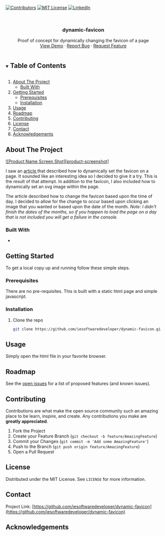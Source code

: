 [![Contributors][contributors-shield]][contributors-url]
[![MIT License][license-shield]][license-url]
[![LinkedIn][linkedin-shield]][linkedin-url]

<!-- PROJECT LOGO -->
<br />
<p align="center">
<!--
  <a href="https://github.com/iesoftwaredeveloper/dynamic-favicon">
    <img src="images/logo.png" alt="Logo" width="80" height="80">
  </a>
-->

  <h3 align="center">dynamic-favicon</h3>

  <p align="center">
    Proof of concept for dynamically changing the favicon of a page
<!--
    <br />
    <a href="https://github.com/iesoftwaredeveloper/dynamic-favicon"><strong>Explore the docs »</strong></a>
    <br />
-->
    <br />
    <a href="https://github.com/iesoftwaredeveloper/dynamic-favicon">View Demo</a>
    ·
    <a href="https://github.com/iesoftwaredeveloper/dynamic-favicon/issues">Report Bug</a>
    ·
    <a href="https://github.com/iesoftwaredeveloper/dynamic-favicon/issues">Request Feature</a>
  </p>
</p>



<!-- TABLE OF CONTENTS -->
<details open="open">
  <summary><h2 style="display: inline-block">Table of Contents</h2></summary>
  <ol>
    <li>
      <a href="#about-the-project">About The Project</a>
      <ul>
        <li><a href="#built-with">Built With</a></li>
      </ul>
    </li>
    <li>
      <a href="#getting-started">Getting Started</a>
      <ul>
        <li><a href="#prerequisites">Prerequisites</a></li>
        <li><a href="#installation">Installation</a></li>
      </ul>
    </li>
    <li><a href="#usage">Usage</a></li>
    <li><a href="#roadmap">Roadmap</a></li>
    <li><a href="#contributing">Contributing</a></li>
    <li><a href="#license">License</a></li>
    <li><a href="#contact">Contact</a></li>
    <li><a href="#acknowledgements">Acknowledgements</a></li>
  </ol>
</details>



<!-- ABOUT THE PROJECT -->
## About The Project

[![Product Name Screen Shot][product-screenshot]](https://example.com)

<p>
I saw an <a href="">article </a> that described how to dynamically set the favicon on a page.  It sounded like an interesting idea so I decided to give it a try.  This is the result of that attempt.  In addition to the favicon, I also included how to dynamically set an svg image within the page.
</p>

<p>
The article described how to change the favicon based upon the time of day.  I decided to allow for the change to occur based upon clicking an image that you wanted or based upon the date of the month.  <em>Note: I didn't finish the dates of the months, so if you happen to load the page on a day that is not included you will get a failure in the console.</em>
</p>

### Built With

* []()

<!-- GETTING STARTED -->
## Getting Started

To get a local copy up and running follow these simple steps.

### Prerequisites

There are no pre-requisites. This is built with a static html page and simple javascript.

### Installation

1. Clone the repo
   ```sh
   git clone https://github.com/iesoftwaredeveloper/dynamic-favicon.git
   ```


<!-- USAGE EXAMPLES -->
## Usage

Simply open the html file in your favorite browser.


<!-- ROADMAP -->
## Roadmap

See the [open issues](https://github.com/iesoftwaredeveloper/dynamic-favicon/issues) for a list of proposed features (and known issues).



<!-- CONTRIBUTING -->
## Contributing

Contributions are what make the open source community such an amazing place to be learn, inspire, and create. Any contributions you make are **greatly appreciated**.

1. Fork the Project
2. Create your Feature Branch (`git checkout -b feature/AmazingFeature`)
3. Commit your Changes (`git commit -m 'Add some AmazingFeature'`)
4. Push to the Branch (`git push origin feature/AmazingFeature`)
5. Open a Pull Request



<!-- LICENSE -->
## License

Distributed under the MIT License. See `LICENSE` for more information.



<!-- CONTACT -->
## Contact

Project Link: [https://github.com/iesoftwaredeveloper/dynamic-favicon](https://github.com/iesoftwaredeveloper/dynamic-favicon)



<!-- ACKNOWLEDGEMENTS -->
## Acknowledgements



<!-- MARKDOWN LINKS & IMAGES -->
<!-- https://www.markdownguide.org/basic-syntax/#reference-style-links -->
[contributors-shield]: https://img.shields.io/github/contributors/iesoftwaredeveloper/dynamic-favicon?style=flat
[contributors-url]: https://github.com/iesoftwaredeveloper/dynamic-favicon/graphs/contributors
[license-shield]: https://img.shields.io/github/license/iesoftwaredeveloper/dynamic-favicon?label=License
[license-url]: https://github.com/iesoftwaredeveloper/dynamic-favicon/LICENSE
[linkedin-shield]: https://img.shields.io/badge/-LinkedIn-black.svg?style=flat&logo=linkedin&colorB=555
[linkedin-url]: https://linkedin.com/in/robertlittle


